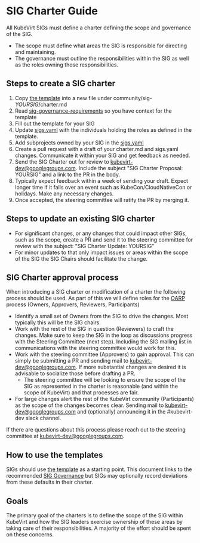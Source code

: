 # SIG Charter Guide

All KubeVirt SIGs must define a charter defining the scope and governance of the SIG.

- The scope must define what areas the SIG is responsible for directing and maintaining.
- The governance must outline the responsibilities within the SIG as well as the roles
  owning those responsibilities.

## Steps to create a SIG charter

1. Copy [the template][sig-charter-template] into a new file under community/sig-_YOURSIG_/charter.md
2. Read [sig-governance-requirements] so you have context for the template
3. Fill out the template for your SIG
4. Update [sigs.yaml] with the individuals holding the roles as defined in the template.
5. Add subprojects owned by your SIG in the [sigs.yaml]
6. Create a pull request with a draft of your charter.md and sigs.yaml changes. Communicate it within your SIG
   and get feedback as needed.
7. Send the SIG Charter out for review to kubevirt-dev@googlegroups.com. Include the subject "SIG Charter Proposal: YOURSIG"
   and a link to the PR in the body.
8. Typically expect feedback within a week of sending your draft. Expect longer time if it falls over an
   event such as KubeCon/CloudNativeCon or holidays. Make any necessary changes.
9. Once accepted, the steering committee will ratify the PR by merging it.

## Steps to update an existing SIG charter

- For significant changes, or any changes that could impact other SIGs, such as the scope, create a
  PR and send it to the steering committee for review with the subject: "SIG Charter Update: YOURSIG"
- For minor updates to that only impact issues or areas within the scope of the SIG the SIG Chairs should
  facilitate the change.

## SIG Charter approval process

When introducing a SIG charter or modification of a charter the following process should be used.
As part of this we will define roles for the [OARP] process (Owners, Approvers, Reviewers, Participants)

- Identify a small set of Owners from the SIG to drive the changes.
  Most typically this will be the SIG chairs.
- Work with the rest of the SIG in question (Reviewers) to craft the changes.
  Make sure to keep the SIG in the loop as discussions progress with the Steering Committee (next step).
  Including the SIG mailing list in communications with the steering committee would work for this.
- Work with the steering committee (Approvers) to gain approval.
  This can simply be submitting a PR and sending mail to [kubevirt-dev@googlegroups.com].
  If more substantial changes are desired it is advisable to socialize those before drafting a PR.
  - The steering committee will be looking to ensure the scope of the SIG as represented in the charter is reasonable (and within the scope of KubeVirt) and that processes are fair.
- For large changes alert the rest of the KubeVirt community (Participants) as the scope of the changes becomes clear.
  Sending mail to [kubevirt-dev@googlegroups.com] and (optionally) announcing it in the #kubevirt-dev slack channel.

If there are questions about this process please reach out to the steering committee at [kubevirt-dev@googlegroups.com].

## How to use the templates

SIGs should use [the template][sig-charter-template] as a starting point. This document links to the recommended [SIG Governance][sig-governance] but SIGs may optionally record deviations from these defaults in their charter.

## Goals

The primary goal of the charters is to define the scope of the SIG within KubeVirt and how the SIG leaders exercise ownership of these areas by taking care of their responsibilities. A majority of the effort should be spent on these concerns.

[sig-governance-requirements]: sig-governance-requirements.md
[sig-governance]: sig-governance.md
[sig-charter-template]: sig-charter-template.md
[sigs.yaml]: https://github.com/KubeVirt/community/blob/master/sigs.yaml
[kubevirt-dev@googlegroups.com]: mailto:kubevirt-dev@googlegroups.com
[OARP]: https://stumblingabout.com/tag/oarp/
